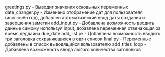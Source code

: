 greetings.py - Выводит значения основыных переменных
date_changer.py - Изменено отображение дат для пользователя (исключён год), добавлен автоматический ввод даты создания и завершения заметки
add_input.py - Добавлена возможность вводить данные самому используя input, добавлена переменная отвечающая за время дедлайна due_date
add_list.py - Добавлена возможность вводить три заголовка сохраняющихся в один список
final.py - Переменные добавлены в список выводящийся пользователю
add_titles_loop - Добавлена возможность ввода любого количества заголовков
